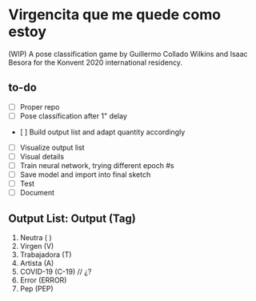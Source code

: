 # Virgencita que me quede como estoy

(WIP) A pose classification game by Guillermo Collado Wilkins and Isaac Besora for the Konvent 2020 international residency.

## to-do
- [ ] Proper repo
- [ ] Pose classification after 1" delay
- [ ] Build output list and adapt quantity accordingly
- [ ] Visualize output list
- [ ] Visual details
- [ ] Train neural network, trying different epoch #s
- [ ] Save model and import into final sketch
- [ ] Test
- [ ] Document

## Output List: Output (Tag)
1. Neutra ( )
2. Virgen (V)
3. Trabajadora (T)
4. Artista (A)
5. COVID-19 (C-19)  // ¿?
6. Error (ERROR)
7. Pep (PEP)

